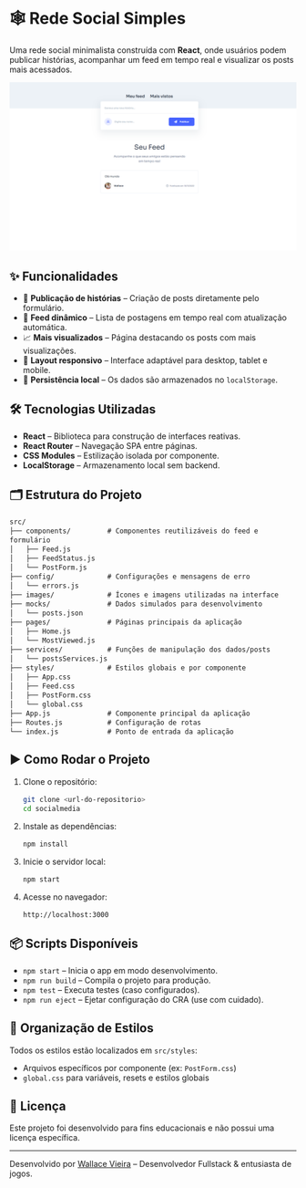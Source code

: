 
# 🕸️ Rede Social Simples

Uma rede social minimalista construída com **React**, onde usuários podem publicar histórias, acompanhar um feed em tempo real e visualizar os posts mais acessados.

![preview](./public/images/preview.png)

## ✨ Funcionalidades

- 📜 **Publicação de histórias** – Criação de posts diretamente pelo formulário.
- 📰 **Feed dinâmico** – Lista de postagens em tempo real com atualização automática.
- 📈 **Mais visualizados** – Página destacando os posts com mais visualizações.
- 📱 **Layout responsivo** – Interface adaptável para desktop, tablet e mobile.
- 💾 **Persistência local** – Os dados são armazenados no `localStorage`.

## 🛠️ Tecnologias Utilizadas

- **React** – Biblioteca para construção de interfaces reativas.
- **React Router** – Navegação SPA entre páginas.
- **CSS Modules** – Estilização isolada por componente.
- **LocalStorage** – Armazenamento local sem backend.

## 🗂️ Estrutura do Projeto

```
src/
├── components/         # Componentes reutilizáveis do feed e formulário
│   ├── Feed.js
│   ├── FeedStatus.js
│   └── PostForm.js
├── config/             # Configurações e mensagens de erro
│   └── errors.js
├── images/             # Ícones e imagens utilizadas na interface
├── mocks/              # Dados simulados para desenvolvimento
│   └── posts.json
├── pages/              # Páginas principais da aplicação
│   ├── Home.js
│   └── MostViewed.js
├── services/           # Funções de manipulação dos dados/posts
│   └── postsServices.js
├── styles/             # Estilos globais e por componente
│   ├── App.css
│   ├── Feed.css
│   ├── PostForm.css
│   └── global.css
├── App.js              # Componente principal da aplicação
├── Routes.js           # Configuração de rotas
└── index.js            # Ponto de entrada da aplicação
```

## ▶️ Como Rodar o Projeto

1. Clone o repositório:
   ```bash
   git clone <url-do-repositorio>
   cd socialmedia
   ```

2. Instale as dependências:
   ```bash
   npm install
   ```

3. Inicie o servidor local:
   ```bash
   npm start
   ```

4. Acesse no navegador:
   ```
   http://localhost:3000
   ```

## 📦 Scripts Disponíveis

- `npm start` – Inicia o app em modo desenvolvimento.
- `npm run build` – Compila o projeto para produção.
- `npm test` – Executa testes (caso configurados).
- `npm run eject` – Ejetar configuração do CRA (use com cuidado).

## 🎨 Organização de Estilos

Todos os estilos estão localizados em `src/styles`:
- Arquivos específicos por componente (ex: `PostForm.css`)
- `global.css` para variáveis, resets e estilos globais

## 📄 Licença

Este projeto foi desenvolvido para fins educacionais e não possui uma licença específica.

---

Desenvolvido por [Wallace Vieira](https://wallacevieira.vercel.app) – Desenvolvedor Fullstack & entusiasta de jogos.
